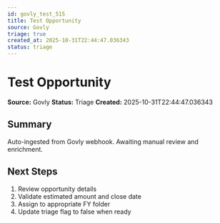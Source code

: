```yaml
---
id: govly_test_515
title: Test Opportunity
source: Govly
triage: true
created_at: 2025-10-31T22:44:47.036343
status: triage
---
```


# Test Opportunity

**Source:** Govly
**Status:** Triage
**Created:** 2025-10-31T22:44:47.036343

## Summary

Auto-ingested from Govly webhook. Awaiting manual review and enrichment.

## Next Steps

1. Review opportunity details
2. Validate estimated amount and close date
3. Assign to appropriate FY folder
4. Update triage flag to false when ready
